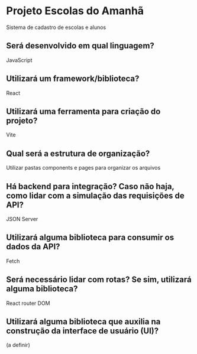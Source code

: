 # Projeto Escolas do Amanhã

Sistema de cadastro de escolas e alunos

## Será desenvolvido em qual linguagem?

JavaScript

## Utilizará um framework/biblioteca?

React

## Utilizará uma ferramenta para criação do projeto?

Vite

## Qual será a estrutura de organização?

Utilizar pastas components e pages para organizar os arquivos

## Há backend para integração? Caso não haja, como lidar com a simulação das requisições de API?

JSON Server

## Utilizará alguma biblioteca para consumir os dados da API?

Fetch

## Será necessário lidar com rotas? Se sim, utilizará alguma biblioteca?

React router DOM

## Utilizará alguma biblioteca que auxilia na construção da interface de usuário (UI)?
(a definir)
